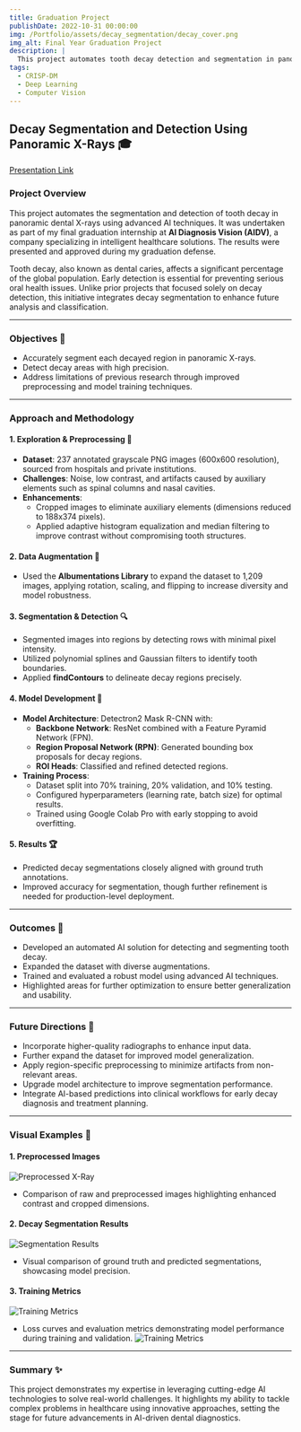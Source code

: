 ```yaml
---
title: Graduation Project
publishDate: 2022-10-31 00:00:00
img: /Portfolio/assets/decay_segmentation/decay_cover.png
img_alt: Final Year Graduation Project
description: |
  This project automates tooth decay detection and segmentation in panoramic X-rays using AI techniques. By employing preprocessing, data augmentation, and a Mask R-CNN model, it enhances diagnostic accuracy and promotes AI integration in dental care.
tags:
  - CRISP-DM
  - Deep Learning
  - Computer Vision
---
```


## Decay Segmentation and Detection Using Panoramic X-Rays 🎓
[Presentation Link](https://docs.google.com/presentation/d/e/2PACX-1vR-tgk9MZQ1UwSPiyQJO9mp2HmT77qdUiAVKzI0k_ClIx6znv-Hr08B1fXRYv9sW1T5mWLexdpxE6HR/pub?start=true&loop=true&delayms=3000)
### Project Overview
This project automates the segmentation and detection of tooth decay in panoramic dental X-rays using advanced AI techniques. It was undertaken as part of my final graduation internship at **AI Diagnosis Vision (AIDV)**, a company specializing in intelligent healthcare solutions. The results were presented and approved during my graduation defense.

Tooth decay, also known as dental caries, affects a significant percentage of the global population. Early detection is essential for preventing serious oral health issues. Unlike prior projects that focused solely on decay detection, this initiative integrates decay segmentation to enhance future analysis and classification.

---

### Objectives 🎯
- Accurately segment each decayed region in panoramic X-rays.
- Detect decay areas with high precision.
- Address limitations of previous research through improved preprocessing and model training techniques.

---

### Approach and Methodology

#### 1. Exploration & Preprocessing 🧪
- **Dataset**: 237 annotated grayscale PNG images (600x600 resolution), sourced from hospitals and private institutions.
- **Challenges**: Noise, low contrast, and artifacts caused by auxiliary elements such as spinal columns and nasal cavities.
- **Enhancements**:
  - Cropped images to eliminate auxiliary elements (dimensions reduced to 188x374 pixels).
  - Applied adaptive histogram equalization and median filtering to improve contrast without compromising tooth structures.

#### 2. Data Augmentation 🔄
- Used the **Albumentations Library** to expand the dataset to 1,209 images, applying rotation, scaling, and flipping to increase diversity and model robustness.

#### 3. Segmentation & Detection 🔍
- Segmented images into regions by detecting rows with minimal pixel intensity.
- Utilized polynomial splines and Gaussian filters to identify tooth boundaries.
- Applied **findContours** to delineate decay regions precisely.

#### 4. Model Development 🤖
- **Model Architecture**: Detectron2 Mask R-CNN with:
  - **Backbone Network**: ResNet combined with a Feature Pyramid Network (FPN).
  - **Region Proposal Network (RPN)**: Generated bounding box proposals for decay regions.
  - **ROI Heads**: Classified and refined detected regions.
- **Training Process**:
  - Dataset split into 70% training, 20% validation, and 10% testing.
  - Configured hyperparameters (learning rate, batch size) for optimal results.
  - Trained using Google Colab Pro with early stopping to avoid overfitting.

#### 5. Results 🏆
- Predicted decay segmentations closely aligned with ground truth annotations.
- Improved accuracy for segmentation, though further refinement is needed for production-level deployment.

---

### Outcomes 🚀
- Developed an automated AI solution for detecting and segmenting tooth decay.
- Expanded the dataset with diverse augmentations.
- Trained and evaluated a robust model using advanced AI techniques.
- Highlighted areas for further optimization to ensure better generalization and usability.

---

### Future Directions 🔮
- Incorporate higher-quality radiographs to enhance input data.
- Further expand the dataset for improved model generalization.
- Apply region-specific preprocessing to minimize artifacts from non-relevant areas.
- Upgrade model architecture to improve segmentation performance.
- Integrate AI-based predictions into clinical workflows for early decay diagnosis and treatment planning.

---

### Visual Examples 📸
#### **1. Preprocessed Images**
![Preprocessed X-Ray](/Portfolio/assets/decay_segmentation/Processing_results.png)
- Comparison of raw and preprocessed images highlighting enhanced contrast and cropped dimensions.

#### **2. Decay Segmentation Results**
![Segmentation Results](/Portfolio/assets/decay_segmentation/Segmentation_results.png)
- Visual comparison of ground truth and predicted segmentations, showcasing model precision.

#### **3. Training Metrics**
![Training Metrics](/Portfolio/assets/decay_segmentation/Training.png)
- Loss curves and evaluation metrics demonstrating model performance during training and validation.
![Training Metrics](/Portfolio/assets/decay_segmentation/Training_results.png)

---

### Summary ✨
This project demonstrates my expertise in leveraging cutting-edge AI technologies to solve real-world challenges. It highlights my ability to tackle complex problems in healthcare using innovative approaches, setting the stage for future advancements in AI-driven dental diagnostics.
